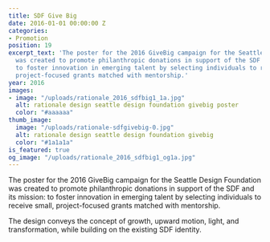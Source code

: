 ```yaml
---
title: SDF Give Big
date: 2016-01-01 00:00:00 Z
categories:
- Promotion
position: 19
excerpt_text: 'The poster for the 2016 GiveBig campaign for the Seattle Design Foundation
  was created to promote philanthropic donations in support of the SDF and its mission:
  to foster innovation in emerging talent by selecting individuals to receive small,
  project-focused grants matched with mentorship.'
year: 2016
images:
- image: "/uploads/rationale_2016_sdfbig1_1a.jpg"
  alt: rationale design seattle design foundation givebig poster
  color: "#aaaaaa"
thumb_image:
  image: "/uploads/rationale-sdfgivebig-0.jpg"
  alt: rationale design seattle design foundation givebig
  color: "#1a1a1a"
is_featured: true
og_image: "/uploads/rationale_2016_sdfbig1_og1a.jpg"
---
```


The poster for the 2016 GiveBig campaign for the Seattle Design Foundation was created to promote philanthropic donations in support of the SDF and its mission: to foster innovation in emerging talent by selecting individuals to receive small, project-focused grants matched with mentorship.

The design conveys the concept of growth, upward motion, light, and transformation, while building on the existing SDF identity.